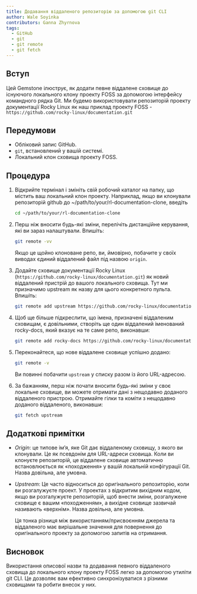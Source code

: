 ```yaml
---
title: Додавання віддаленого репозиторію за допомогою git CLI
author: Wale Soyinka
contributors: Ganna Zhyrnova
tags:
  - GitHub
  - git
  - git remote
  - git fetch
---
```


## Вступ

Цей Gemstone ілюструє, як додати певне віддалене сховище до існуючого локального клону проекту FOSS за допомогою інтерфейсу командного рядка Git.
Ми будемо використовувати репозиторій проекту документації Rocky Linux як наш приклад проекту FOSS - `https://github.com/rocky-linux/documentation.git`

## Передумови

- Обліковий запис GitHub.
- `git`, встановлений у вашій системі.
- Локальний клон сховища проекту FOSS.

## Процедура

1. Відкрийте термінал і змініть свій робочий каталог на папку, що містить ваш локальний клон проекту.
   Наприклад, якщо ви клонували репозиторій github до \~/path/to/your/rl-documentation-clone, введіть
   ```bash
   cd ~/path/to/your/rl-documentation-clone
   ```
2. Перш ніж вносити будь-які зміни, перелічіть дистанційне керування, які ви зараз налаштували. Впишіть:
   ```bash
   git remote -vv
   ```
   Якщо це щойно клоноване репо, ви, ймовірно, побачите у своїх виводах єдиний віддалений файл під назвою `origin`.
3. Додайте сховище документації Rocky Linux (`https://github.com/rocky-linux/documentation.git`) як новий віддалений пристрій до вашого локального сховища. Тут ми призначимо upstream як назву для цього конкретного пульта. Впишіть:

   ```bash
   git remote add upstream https://github.com/rocky-linux/documentation.git
   ```
4. Щоб ще більше підкреслити, що імена, призначені віддаленим сховищам, є довільними, створіть ще один віддалений іменований rocky-docs, який вказує на те саме репо, виконавши:
   ```bash
   git remote add rocky-docs https://github.com/rocky-linux/documentation.git
   ```
5. Переконайтеся, що нове віддалене сховище успішно додано:
   ```bash
   git remote -v
   ```
   Ви повинні побачити `upstream` у списку разом із його URL-адресою.
6. За бажанням, перш ніж почати вносити будь-які зміни у своє локальне сховище, ви можете отримати дані з нещодавно доданого віддаленого пристрою.
   Отримайте гілки та коміти з нещодавно доданого віддаленого, виконавши:
   ```bash
   git fetch upstream
   ```

## Додаткові примітки

- _Origin_: це типове ім’я, яке Git дає віддаленому сховищу, з якого ви клонували. Це як псевдонім для URL-адреси сховища. Коли ви клонуєте репозиторій, це віддалене сховище автоматично встановлюється як «походження» у вашій локальній конфігурації Git. Назва довільна, але умовна.

- _Upstream_: Це часто відноситься до оригінального репозиторію, коли ви розгалужуєте проект.
  У проектах з відкритим вихідним кодом, якщо ви розгалужуєте репозиторій, щоб внести зміни, розгалужене сховище є вашим «походженням», а вихідне сховище зазвичай називають «верхнім». Назва довільна, але умовна.

  Ця тонка різниця між використанням/присвоєнням джерела та віддаленого має вирішальне значення для повернення до оригінального проекту за допомогою запитів на отримання.

## Висновок

Використання описової назви та додавання певного віддаленого сховища до локального клону проекту FOSS легко за допомогою утиліти git CLI. Це дозволяє вам ефективно синхронізуватися з різними сховищами та робити внесок у них.

